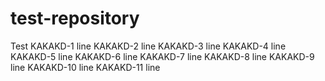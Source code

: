 # test-repository
Test
KAKAKD-1 line
KAKAKD-2 line
KAKAKD-3 line
KAKAKD-4 line
KAKAKD-5 line
KAKAKD-6 line
KAKAKD-7 line
KAKAKD-8 line
KAKAKD-9 line
KAKAKD-10 line
KAKAKD-11 line
